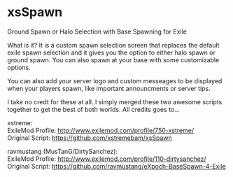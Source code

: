 # xsSpawn
Ground Spawn or Halo Selection with Base Spawning for Exile

What is it?
It is a custom spawn selection screen that replaces the default exile spawn selection and it gives you the option to either halo spawn or ground spawn. You can also spawn at your base with some customizable options.

You can also add your server logo and custom messeages to be displayed when your players spawn, like important announcments or server tips.

I take no credt for these at all. I simply merged these two awesome scripts together to get the best of both worlds.
All credits goes to...

xstreme:<br />
ExileMod Profile: http://www.exilemod.com/profile/750-xstreme/<br />
Original Script: https://github.com/xstremebam/xsSpawn

ravmustang (MusTanG/DirtySanchez):<br />
ExileMod Profile: http://www.exilemod.com/profile/110-dirtysanchez/<br />
Original Script: https://github.com/ravmustang/eXpoch-BaseSpawn-4-Exile
